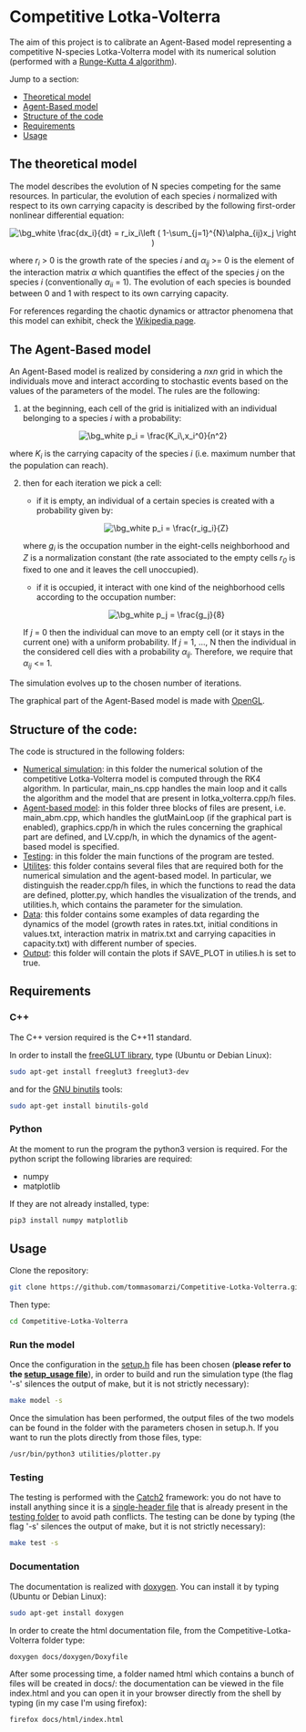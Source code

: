 # **Competitive Lotka-Volterra**
The aim of this project is to calibrate an Agent-Based model representing a competitive N-species Lotka-Volterra model with its numerical solution (performed with a [Runge-Kutta 4 algorithm](https://en.wikipedia.org/wiki/Runge%E2%80%93Kutta_methods#The_Runge%E2%80%93Kutta_method)).

Jump to a section:
* [Theoretical model](#The-theoretical-model)
* [Agent-Based model](#The-Agent-Based-model)
* [Structure of the code](#Structure-of-the-code)
* [Requirements](#Requirements)
* [Usage](#Usage)


## The theoretical model
The model describes the evolution of N species competing for the same resources.
In particular, the evolution of each species *i* normalized with respect to its own carrying capacity is described by the following first-order nonlinear differential equation:

<p  align="center">
<img src="https://latex.codecogs.com/png.image?\dpi{110}&space;\bg_white&space;\frac{dx_i}{dt}&space;=&space;r_ix_i\left&space;(&space;1-\sum_{j=1}^{N}\alpha_{ij}x_j&space;\right&space;)" title="\bg_white \frac{dx_i}{dt} = r_ix_i\left ( 1-\sum_{j=1}^{N}\alpha_{ij}x_j \right )" />
<p\>

where *r<sub>i</sub>* > 0 is the growth rate of the species *i* and *&alpha;<sub>ij</sub>* >= 0 is the element of the interaction matrix *&alpha;* which quantifies the effect of the species *j* on the species *i* (conventionally *&alpha;<sub>ii</sub>* = 1).
The evolution of each species is bounded between 0 and 1 with respect to its own carrying capacity. 

For references regarding the chaotic dynamics or attractor phenomena that this model can exhibit, check the [Wikipedia page](https://en.wikipedia.org/wiki/Competitive_Lotka%E2%80%93Volterra_equations#Possible_dynamics).


## The Agent-Based model
An Agent-Based model is realized by considering a *n*x*n* grid in which the individuals move and interact according to stochastic events based on the values of the parameters of the model. The rules are the following:

1. at the beginning, each cell of the grid is initialized with an individual belonging to a species *i* with a probability:

<p  align="center">
<img src="https://latex.codecogs.com/png.image?\dpi{110}&space;\bg_white&space;p_i&space;=&space;\frac{K_ix_i^0}{n^2}" title="\bg_white p_i = \frac{K_i\,x_i^0}{n^2}" />
<p\>

where *K<sub>i</sub>* is the carrying capacity of the species *i* (i.e. maximum number that the population can reach).

2. then for each iteration we pick a cell:
    - if it is empty, an individual of a certain species is created with a probability given by:

        <p  align="center">
        <img src="https://latex.codecogs.com/png.image?\dpi{110}&space;\bg_white&space;p_i&space;=&space;\frac{r_ig_i}{Z}" title="\bg_white p_i = \frac{r_ig_i}{Z}" />
        <p\>

    where *g<sub>i</sub>* is the occupation number in the eight-cells neighborhood and *Z* is a normalization constant (the rate associated to the empty cells *r<sub>0</sub>* is fixed to one and it leaves the cell unoccupied).

    - if it is occupied, it interact with one kind of the neighborhood cells according to the occupation number:
    
        <p  align="center">
        <img src="https://latex.codecogs.com/png.image?\dpi{110}&space;\bg_white&space;p_j&space;=&space;\frac{g_j}{8}" title="\bg_white p_j = \frac{g_j}{8}" />
        <p\>

    If *j* = 0 then the individual can move to an empty cell (or it stays in the current one) with a uniform probability.
    If *j* = 1, ..., N then the individual in the considered cell dies with a probability *&alpha;<sub>ij</sub>*. Therefore, we require that *&alpha;<sub>ij</sub>* <= 1.

The simulation evolves up to the chosen number of iterations.

The graphical part of the Agent-Based model is made with [OpenGL](https://www.opengl.org//).


## Structure of the code:
The code is structured in the following folders:
- [Numerical simulation](https://github.com/tommasomarzi/Competitive-Lotka-Volterra/tree/master/numerical_simulation): in this folder the numerical solution of the competitive Lotka-Volterra model is computed through the RK4 algorithm. In particular, main_ns.cpp handles the main loop and it calls the algorithm and the model that are present in lotka_volterra.cpp/h files.
- [Agent-based model](https://github.com/tommasomarzi/Competitive-Lotka-Volterra/tree/master/agent_based_model): in this folder three blocks of files are present, i.e. main_abm.cpp, which handles the glutMainLoop (if the graphical part is enabled), graphics.cpp/h in which the rules concerning the graphical part are defined, and LV.cpp/h, in which the dynamics of the agent-based model is specified.
- [Testing](https://github.com/tommasomarzi/Competitive-Lotka-Volterra/tree/master/testing): in this folder the main functions of the program are tested.
- [Utilites](https://github.com/tommasomarzi/Competitive-Lotka-Volterra/tree/master/utilities): this folder contains several files that are required both for the numerical simulation and the agent-based model. In particular, we distinguish the reader.cpp/h files, in which the functions to read the data are defined, plotter.py, which handles the visualization of the trends, and utilities.h, which contains the parameter for the simulation.
- [Data](https://github.com/tommasomarzi/Competitive-Lotka-Volterra/tree/master/data): this folder contains some examples of data regarding the dynamics of the model (growth rates in rates.txt, initial conditions in values.txt, interaction matrix in matrix.txt and carrying capacities in capacity.txt) with different number of species.
- [Output](https://github.com/tommasomarzi/Competitive-Lotka-Volterra/tree/master/output): this folder will contain the plots if SAVE_PLOT in utilies.h is set to true.


## Requirements 
### C++
The C++ version required is the C++11 standard.

In order to install the [freeGLUT library](http://freeglut.sourceforge.net/), type (Ubuntu or Debian Linux):
```bash
sudo apt-get install freeglut3 freeglut3-dev
```
and for the [GNU binutils](https://www.gnu.org/software/binutils/) tools:
```bash
sudo apt-get install binutils-gold
```

### Python
At the moment to run the program the python3 version is required.
For the python script the following libraries are required:

- numpy
- matplotlib 

If they are not already installed, type:
```bash
pip3 install numpy matplotlib
```


## Usage
Clone the repository:
```bash
git clone https://github.com/tommasomarzi/Competitive-Lotka-Volterra.git
```
Then type:
```bash
cd Competitive-Lotka-Volterra 
```

### Run the model
Once the configuration in the [setup.h](https://github.com/tommasomarzi/Competitive-Lotka-Volterra/blob/master/utilities/setup.h) file has been chosen (**please refer to the [setup_usage file](https://github.com/tommasomarzi/Competitive-Lotka-Volterra/blob/master/docs/setup_usage.md)**), in order to build and run the simulation type (the flag '-s' silences the output of make, but it is not strictly necessary):
```bash
make model -s
```
Once the simulation has been performed, the output files of the two models can be found in the folder with the parameters chosen in setup.h. If you want to run the plots directly from those files, type:
```bash
/usr/bin/python3 utilities/plotter.py
```

### Testing
The testing is performed with the [Catch2](https://github.com/catchorg/Catch2/tree/v2.x) framework: you do not have to install anything since it is a [single-header file](https://github.com/tommasomarzi/Competitive-Lotka-Volterra/blob/master/testing/catch.hpp) that is already present in the [testing folder](https://github.com/tommasomarzi/Competitive-Lotka-Volterra/tree/master/testing) to avoid path conflicts.
The testing can be done by typing (the flag '-s' silences the output of make, but it is not strictly necessary):
```bash
make test -s
```

### Documentation
The documentation is realized with [doxygen](https://www.doxygen.nl/index.html). You can install it by typing (Ubuntu or Debian Linux):
```bash
sudo apt-get install doxygen
```
In order to create the html documentation file, from the Competitive-Lotka-Volterra folder type:
```bash
doxygen docs/doxygen/Doxyfile
```
After some processing time, a folder named html which contains a bunch of files will be created in docs/: the documentation can be viewed in the file index.html and you can open it in your browser directly from the shell by typing (in my case I'm using firefox):
```bash
firefox docs/html/index.html 
```


